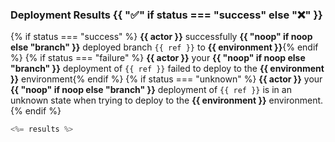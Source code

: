 ### Deployment Results {{ ":white_check_mark:" if status === "success" else ":x:" }}

{% if status === "success" %} **{{ actor }}** successfully **{{ "noop" if noop else "branch" }}** deployed branch `{{ ref }}` to **{{ environment }}**{% endif %}
{% if status === "failure" %} **{{ actor }}** your **{{ "noop" if noop else "branch" }}** deployment of `{{ ref }}` failed to deploy to the **{{ environment }}** environment{% endif %}
{% if status === "unknown" %} **{{ actor }}** your **{{ "noop" if noop else "branch" }}** deployment of `{{ ref }}` is in an unknown state when trying to deploy to the **{{ environment }}** environment.{% endif %}

```terraform
<%= results %>
```
